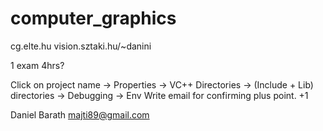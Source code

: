 # computer_graphics
cg.elte.hu
vision.sztaki.hu/~danini

1 exam 4hrs?

Click on project name -> Properties -> VC++ Directories -> (Include + Lib) directories -> Debugging -> Env
Write email for confirming plus point. +1

Daniel Barath
majti89@gmail.com
